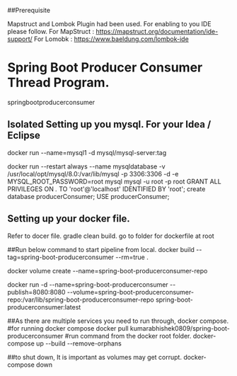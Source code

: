 ##Prerequisite 

Mapstruct and Lombok Plugin had been used.
For enabling to you IDE please follow. 
For MapStruct : https://mapstruct.org/documentation/ide-support/ 
For Lomobk : https://www.baeldung.com/lombok-ide

# Spring Boot Producer Consumer Thread Program.
springbootproducerconsumer


## Isolated Setting up you mysql. For your Idea / Eclipse
docker run --name=mysql1 -d mysql/mysql-server:tag

docker run --restart always --name mysqldatabase -v /usr/local/opt/mysql/8.0:/var/lib/mysql -p 3306:3306 -d -e MYSQL_ROOT_PASSWORD=root mysql
mysql -u root -p root
GRANT ALL PRIVILEGES ON *.* TO 'root'@'localhost' IDENTIFIED BY 'root';
create database producerConsumer;
USE producerConsumer;
 

 
## Setting up your docker file.
Refer to docer file.
gradle clean build.
go to folder for dockerfile at root


##Run below command to start pipeline from local. 
docker build --tag=spring-boot-producerconsumer --rm=true .

docker volume create --name=spring-boot-producerconsumer-repo

docker run -d --name=spring-boot-producerconsumer --publish=8080:8080 --volume=spring-boot-producerconsumer-repo:/var/lib/spring-boot-producerconsumer-repo spring-boot-producerconsumer:latest


##As there are multiple services you need to run through, docker compose.
#for running docker compose
docker pull kumarabhishek0809/spring-boot-producerconsumer
#run command from the docker root folder.
docker-compose up --build --remove-orphans

##to shut down, It is important as volumes may get corrupt.
docker-compose down

